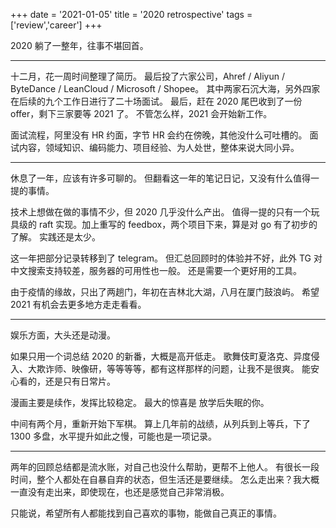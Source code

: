 +++
date = '2021-01-05'
title = '2020 retrospective'
tags = ['review','career']
+++

2020 躺了一整年，往事不堪回首。

---

十二月，花一周时间整理了简历。
最后投了六家公司，Ahref / Aliyun / ByteDance / LeanCloud / Microsoft / Shopee。
其中两家石沉大海，另外四家在后续的九个工作日进行了二十场面试。
最后，赶在 2020 尾巴收到了一份 offer，剩下三家要等 2021 了。
不管怎么样，2021 会开始新工作。

面试流程，阿里没有 HR 约面，字节 HR 会约在傍晚，其他没什么可吐槽的。
面试内容，领域知识、编码能力、项目经验、为人处世，整体来说大同小异。

---

休息了一年，应该有许多可聊的。
但翻看这一年的笔记日记，又没有什么值得一提的事情。

技术上想做在做的事情不少，但 2020 几乎没什么产出。
值得一提的只有一个玩具级的 raft 实现。加上重写的 feedbox，两个项目下来，算是对 go 有了初步的了解。
实践还是太少。

这一年把部分记录转移到了 telegram。
但汇总回顾时的体验并不好，此外 TG 对中文搜索支持较差，服务器的可用性也一般。
还是需要一个更好用的工具。

由于疫情的缘故，只出了两趟门，年初在吉林北大湖，八月在厦门鼓浪屿。
希望 2021 有机会去更多地方走走看看。

---

娱乐方面，大头还是动漫。

如果只用一个词总结 2020 的新番，大概是高开低走。
歌舞伎町夏洛克、异度侵入、大欺诈师、映像研，等等等等，都有这样那样的问题，让我不是很爽。
能安心看的，还是只有日常片。

漫画主要是续作，发挥比较稳定。
最大的惊喜是 放学后失眠的你。

中间有两个月，重新开始下军棋。
算上几年前的战绩，从列兵到上等兵，下了 1300 多盘，水平提升如此之慢，可能也是一项记录。

---

两年的回顾总结都是流水账，对自己也没什么帮助，更帮不上他人。
有很长一段时间，整个人都处在自暴自弃的状态，但生活还是要继续。
怎么走出来？我大概一直没有走出来，即使现在，也还是感觉自己非常消极。

只能说，希望所有人都能找到自己喜欢的事物，能做自己真正的事情。
